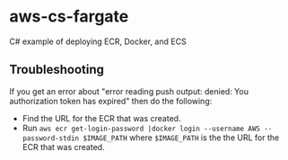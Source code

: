 # aws-cs-fargate

C# example of deploying ECR, Docker, and ECS

## Troubleshooting
If you get an error about "error reading push output: denied: You authorization token has expired" then do the following:
* Find the URL for the ECR that was created.
* Run `aws ecr get-login-password |docker login --username AWS --password-stdin $IMAGE_PATH` where `$IMAGE_PATH` is the the URL for the ECR that was created.